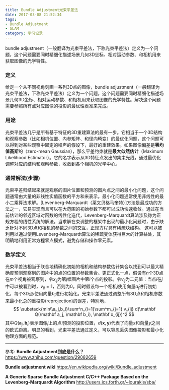 ```yaml
---
title: Bundle Adjustment光束平差法
date: 2017-03-08 21:52:34
tags: 
- Bundle Adjustment
- SLAM
category: 学习记录
---
```


bundle adjustment（一般翻译为光束平差法，下称光束平差法）定义为一个问题，这个问题需要同时精细化描述场景几何3D坐标、相对运动参数、和相机用来获取图像的光学特性。
<!--more-->

### 定义
给定一个从不同视角刻画一系列3D点的图像，bundle adjustment（一般翻译为光束平差法，下称光束平差法）定义为一个问题，这个问题需要同时精细化描述场景几何3D坐标、相对运动参数、和相机用来获取图像的光学特性。解决这个问题需要参照所有点对应图像的投影的最优性表准来完成。

### 用途

光束平差法几乎是所有基于特征的3D重建算法的最有一步。它相当于一个3D结构和观察参数（比如相机位置、内参矩阵、和径向畸变）的最优化问题，这个问题可以得到对某些观察中固定的噪声的假设下，最好的重建效果。如果图像偏差是**零均值高斯**的（zero-mean Gaussian），那么平差约束就是**最大似然估计**（Maximum Likelihood Estimator）。它的名字表示从3D特征点发出的集束光线，通过最优化调整对应的结构和观察参数，收敛到各个相机的光学中心。

### 通常解法(步骤)
光束平差归结起来就是观察的图片位置和预测的图片点之间的最小化问题，这个问题通常由大量的非线性实值函数的平方和来表示。最小化问题通常使用非线性的最小二乘算法求解。[Levenberg-Marquardt（莱文贝格马奎特）]方法是最成功的方法之一，它易实现而且可以在大范围的初始参数下都可以成功快速收敛。通过在当前估计的邻近区域对函数的线性化迭代，Levenberg-Marquardt算法涉及称为正规方程的线性系统的解法。当求解在束调整的框架中出现的最小化问题时，由于缺乏针对不同3D点和相机的参数之间的交互，正规方程具有稀疏块结构。 这可以被利用以通过使用Levenberg-Marquardt算法的稀疏变体获得巨大的计算益处，其明确地利用正常方程零点模式，避免存储和操作零元素。

### 数学定义
光束平差法相当于联合地精确化初始的相机和结构参数估计集合以找到可以最大精确度预测观察到的图片中的点的位置的参数集合。更正式化一点，假设有$n$个3D点在$m$个视角被观察到，令$x_{ij}$为第$j$幅图片中第$i$个点的投影。令$v_{ij}$为二元值：当点$i$在$j$中可以被看到时，$v_{ij} = 1$，否则为0。同时假设每一个相机$j$使用向量$a_j$进行初始化，每个3D点$i$使用向量$b_i$进行初始化。光束平差法通过调整所有3D点和相机参数来最小化总的重投影(reprojection)的误差，特别地，
$$
\substack{min\\a_j,b_i}\sum^n_{i=1}\sum^m_{j=1} v_{ij} d(\mathbf Q(\mathbf a_j, \mathbf b_i), \mathbf x_{ij})^2
$$
其中$Q(\mathbf a_j, \mathbf b_i)$表示图像$j$上的点$i$预测的投影位置，$d(\mathbf x, \mathbf y)$代表了向量$x$和向量$y$之间的欧式距离。明显的看到，光束平差法通过定义，可以容忍丢失图像投影和最小化物理方面的规范。

-----------------
参考:
**Bundle Adjustment到底是什么？**
https://www.zhihu.com/question/29082659

**Bundle adjustment wiki**
https://en.wikipedia.org/wiki/Bundle_adjustment

**A Generic Sparse Bundle Adjustment C/C++ Package Based on the Levenberg-Marquardt Algorithm**
http://users.ics.forth.gr/~lourakis/sba/
